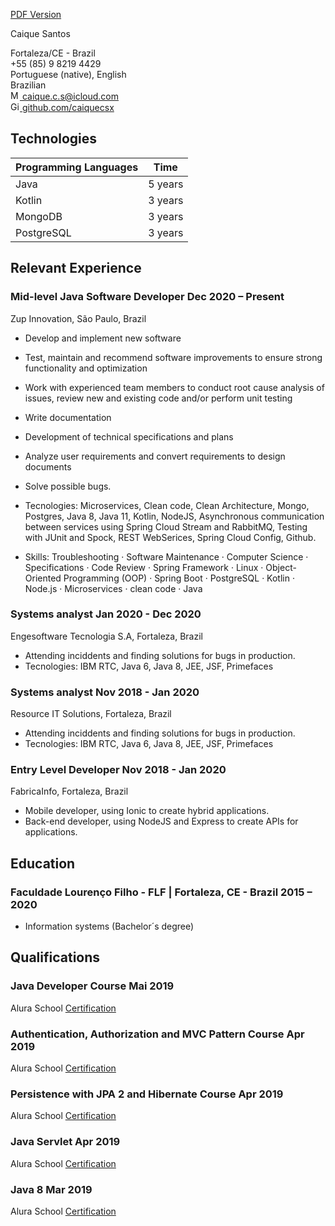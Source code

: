 [PDF Version](cv.pdf)
<link rel="stylesheet" type="text/css" href="resume.css">

<span class="name">Caique Santos</span>

<p>
<span class="info">
Fortaleza/CE - Brazil <br>
+55 (85) 9 8219 4429 <br>
Portuguese (native), English <br/>
Brazilian <br/>
<a href="mailto:caique.c.s@icloud.com">
<img src="https://simpleicons.org/icons/minutemailer.svg" alt="Mail me" style="width:15px">
caique.c.s@icloud.com
</a>
<br/>
<a href="https://github.com/caiquecsx">
<img src="https://simpleicons.org/icons/github.svg" alt="Github" style="width:15px">
github.com/caiquecsx
</a>
</span>
</p>

## Technologies

| Programming Languages | Time | 
| -- | -- |
| Java | 5 years |
| Kotlin | 3 years |
| MongoDB | 3 years |
| PostgreSQL | 3 years |


## Relevant Experience

### Mid-level Java Software Developer <time> Dec 2020 – Present </time>

<location> Zup Innovation, São Paulo, Brazil </location>

- Develop and implement new software
- Test, maintain and recommend software improvements to ensure strong functionality and optimization
- Work with experienced team members to conduct root cause analysis of issues, review new and existing code and/or perform unit testing
- Write documentation
- Development of technical specifications and plans
- Analyze user requirements and convert requirements to design documents
- Solve possible bugs. 

- Tecnologies: Microservices, Clean code, Clean Architecture, Mongo, Postgres, Java 8, Java 11, Kotlin, NodeJS, Asynchronous communication between services using Spring Cloud Stream and RabbitMQ, Testing with JUnit and Spock, REST WebSerices, Spring Cloud Config, Github.

- Skills: Troubleshooting · Software Maintenance · Computer Science · Specifications · Code Review · Spring Framework · Linux · Object-Oriented Programming (OOP) · Spring Boot · PostgreSQL · Kotlin · Node.js · Microservices · clean code · Java

### Systems analyst <time> Jan 2020 - Dec 2020 </time>
<location> Engesoftware Tecnologia S.A, Fortaleza, Brazil </location>

- Attending inciddents and finding solutions for bugs in production.
- Tecnologies: IBM RTC, Java 6, Java 8, JEE, JSF, Primefaces

### Systems analyst <time> Nov 2018 - Jan 2020 </time>
<location> Resource IT Solutions, Fortaleza, Brazil </location>

- Attending inciddents and finding solutions for bugs in production.
- Tecnologies: IBM RTC, Java 6, Java 8, JEE, JSF, Primefaces

### Entry Level Developer <time> Nov 2018 - Jan 2020 </time>
<location> FabricaInfo, Fortaleza, Brazil  </location>

- Mobile developer, using Ionic to create hybrid applications.
- Back-end developer, using NodeJS and Express to create APIs for applications.

## Education

### Faculdade Lourenço Filho - FLF | <location> Fortaleza, CE - Brazil </location> <time> 2015 – 2020 </time>

- Information systems (Bachelor´s degree) 

## Qualifications

### Java Developer Course <time> Mai 2019 </time>
<location> Alura School </location>
<a href="https://cursos.alura.com.br/user/caique-santos/career/desenvolvedor-java-junior/certificate">
Certification
</a>

### Authentication, Authorization and MVC Pattern Course <time> Apr 2019 </time>
<location> Alura School </location>
<a href="https://cursos.alura.com.br/certificate/112df29a-a561-4178-959d-9912e1f89826">
Certification
</a>

### Persistence with JPA 2 and Hibernate Course <time> Apr 2019 </time>
<location> Alura School </location>
<a href="https://cursos.alura.com.br/user/caique-santos/course/persistencia-de-objetos-com-jpa-hibernate/certificate">
Certification
</a>

### Java Servlet <time> Apr 2019 </time>
<location> Alura School </location>
<a href="https://cursos.alura.com.br/certificate/d4e39940-7fc5-4d04-9a1f-fff17fe2ad99">
Certification
</a>

### Java 8 <time> Mar 2019 </time>
<location> Alura School </location>
<a href="https://cursos.alura.com.br/certificate/d4e39940-7fc5-4d04-9a1f-fff17fe2ad99">
Certification
</a>

<!-- 
### Webmaster <time> Apr 2022 – Present </time>

<location> American Institute of Chemical Engineers (AIChE), University of Washington </location>

- Managed and designed official website; monitored and updated social media accounts and email list
- Coordinated with internal and external media efforts to ensure up-to-date online presence
- Facilitated coordination of ChemE BBQ event and graduation ceremony

### Research and Development Officer <time> Apr 2020 – Jun 2021 </time>

<location> Chinese Students and Scholars Association, University of Washington </location>

- Designed, crafted, and edited posters and videos for major events, such as Student Orientation Programs
- Assisted in maintenance of official blog and website to provide resources based on students' need

### Maple Hall Council SEED Representative <time> Oct 2019 – Mar 2020 </time>

<location> Housing and Food Services, University of Washington </location>

- Led committee meetings and planned campus-wide competition that raised waste sorting awareness
- Attended weekly hall council and SEED meetings to liaise feedback and updates on activities and initiatives -->

<!-- Detail checks: 1. No period for each bullet; 2. Past tense for previous work; 3. Present tense for current work; 4. Spell check passed; 5. Grammarly check passed; 6. Sync with Linkedin; 7. Check paper format -->